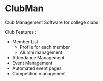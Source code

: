 # ClubMan
Club Management Software for college clubs

Club Features :  
- Member List  
     - Profile for each member  
     - Alumni management
- Attendance Management
- Event Management
- Automated event pages
- Competition management

